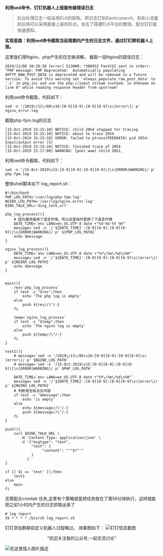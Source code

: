 **利用sed命令、钉钉机器人上报服务器错误日志**

> 后台处理日志一般采用ELK的架构，把日志打到Elasticsearch。有些小流量的应用可以采用直接上报的形式，省去了搭建ELK平台的繁琐。配合钉钉能快速感知。

**实现思路：利用sed命令截取当前周期内产生的日志文件，通过钉钉群机器人上报。**

这里我们用Nginx、php产生的日志做讲解。
截取一段Nginx的错误日志：
```text
2019/11/08 10:28:38 [error] 5136#0: *386932 FastCGI sent in stderr: "PHP message: PHP Deprecated:  Automatically populating $HTTP_RAW_POST_DATA is deprecated and will be removed in a future version. To avoid this warning set 'always_populate_raw_post_data' to '-1' in php.ini and use the php://input stream instead. in Unknown on line 0" while reading response header from upstream"
```
利用sed命令截取，代码如下：
```shell
sed -n '/2019\/11\/08\s10:[0-9][0-9]:[0-9][0-9]\s\[error\]/ p' nginx_error.log
```

截取php-fpm.log的日志
```text
[15-Oct-2019 15:15:10] NOTICE: child 2054 stopped for tracing
[15-Oct-2019 15:15:10] NOTICE: about to trace 2054
[15-Oct-2019 15:15:10] ERROR: failed to ptrace(PEEKDATA) pid 2054: Input/output error (5)
[15-Oct-2019 15:15:10] NOTICE: finished trace of 2054
[15-Oct-2019 15:17:00] WARNING: [pool www] child 2051,
```
利用sed命令截取，代码如下：
```shell
sed -n '/15-Oct-2019\s15:[0-9][0-9]:[0-9][0-9]\]\s[ERROR|WARNING]/ p' php-fpm.log
```

整体shell脚本如下 log_report.sh：
```shell
#!/bin/bash
PHP_LOG_PATH='/var/log/php-fpm.log'
NGINX_LOG_PATH='/var/log/nginx.error.log'
DING_TALK_URL='ding_talk_url'

php_log_process(){
	# 因为服务器改了语言环境，所以这里临时更换了下语言环境
    DATE_TIME=`env LANG=en_US.UTF-8 date +"%d-%b-%Y %H"`
    message=`sed -n '/'${DATE_TIME}':[0-9][0-9]:[0-9][0-9]\]\s[ERROR|WARNING]/ p' ${PHP_LOG_PATH}`
    echo $message
}

nginx_log_process(){
    DATE_TIME=`env LANG=en_US.UTF-8 date +"%Y\/%m\/%d\s%H"`
    message=`sed -n '/'${DATE_TIME}':[0-9][0-9]:[0-9][0-9]\s\[error\]/ p' ${NGINX_LOG_PATH}`
    echo $message
}


main(){
    res=`php_log_process`
    if test -z "$res";then
        echo 'The php log is empty'
    else
        push ${res//\"/-}
    fi

    temp=`nginx_log_process`
    if test -z "$temp";then
        echo 'The nginx log is empty'
    else
        push ${temp//\"/-}
    fi
}

test1(){
    # message=`sed -n '/2019\/11\/06\s16:[0-9][0-9]:[0-9][0-9]\s\[error\]/ p' $NGINX_LOG_PATH`
    # message=`sed -n '/15-Oct-2019\s15:[0-9][0-9]:[0-9][0-9]\]\s[ERROR|WARNING]/ p' $PHP_LOG_PATH`

    DATE_TIME=`env LANG=en_US.UTF-8 date +"%Y\/%m\/%d\s%H"`
    message=`sed -n '/'${DATE_TIME}':[0-9][0-9]:[0-9][0-9]\s\[error\]/ p' ${NGINX_LOG_PATH}`
    # 判断是否有日志内容
    if test -z "$message";then
        echo 'is empty'
    else
        echo ${message//\"/-}
        push ${message//\"/-}
    fi
}

push(){
    curl $DING_TALK_URL \
       -H 'Content-Type: application/json' \
       -d '{"msgtype": "text",
            "text": {
                 "content": "'"$*"'"
            }
          }'
}

if [[ $1 == 'test' ]];then
    test1
else
    main
fi
```

还需配合crontab 任务,这里有个策略就是把任务放在了第59分钟执行，这样就能把之前1小时内产生的日志抓取出来了
```shell
# log report
59 * * * * /bin/sh log_report.sh
```

钉钉添加群聊自定义机器人过程略过。
效果图如下：
![钉钉信息截图](https://img-blog.csdnimg.cn/20191108111526749.png?x-oss-process=image/watermark,type_ZmFuZ3poZW5naGVpdGk,shadow_10,text_aHR0cHM6Ly9ibG9nLmNzZG4ubmV0L3UwMTA3MTE3NTA=,size_16,color_FFFFFF,t_70)
 <center>"欢迎关注我的公众号,一起交流讨论"</center>
 
 ![在这里插入图片描述](https://img-blog.csdnimg.cn/20191109215625578.jpg#pic_center) 
